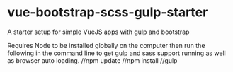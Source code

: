 # vue-bootstrap-scss-gulp-starter
 A starter setup for simple VueJS apps with gulp and bootstrap

 Requires Node to be installed globally on the computer then run the following in the command line to get gulp and sass support running as well as browser auto loading.
//npm update
//npm install
//gulp
